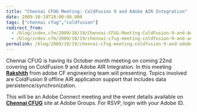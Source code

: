 ```yaml
---
title: "Chennai CFUG Meeting: ColdFusion 9 and Adobe AIR Integration"
date: 2009-10-19T18:00:00.000
tags: ["chennai cfug","coldfusion"]
redirect_from: 
  - /blog/index.cfm/2009/10/19/Chennai-CFUG-Meeting-ColdFusion-9-and-Adobe-AIR-Integration/
  - /blog/index.cfm/2009/10/19/chennai-cfug-meeting-coldfusion-9-and-adobe-air-integration/
permalink: /blog/2009/10/19/chennai-cfug-meeting-coldfusion-9-and-adobe-air-integration/
---
```

Chennai  CFUG  is  having  its October month meeting on  coming  22nd  covering  on ColdFusion 9 and Adobe AIR Integration. In this meeting  [**Rakshith**](http://www.rakshith.net/blog/ "http://www.rakshith.net/blog/")  from adobe CF engineering team will  presenting. Topics involved are ColdFusion 9 offline AIR application support that includes data persistence/synchronization.

This will be an Adobe Connect meeting and the event details available on  [**Chennai CFUG**](http://bit.ly/2HlXuM "http://bit.ly/2HlXuM") site at Adobe Groups. For RSVP, login with your Adobe ID.